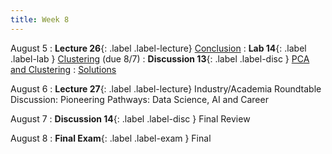 ```yaml
---
title: Week 8
---
```


August 5
: **Lecture 26**{: .label .label-lecture} [Conclusion](lecture/lec26)
: **Lab 14**{: .label .label-lab } [Clustering](https://data100.datahub.berkeley.edu/hub/user-redirect/git-pull?repo=https%3A%2F%2Fgithub.com%2FDS-100%2Fsu24-materials&urlpath=lab%2Ftree%2Fsu24-materials%2Flab%2Flab14%2Flab14.ipynb&branch=main) (due 8/7)
: **Discussion 13**{: .label .label-disc } [PCA and Clustering](https://drive.google.com/file/d/1Oj3aclq5mwxTGZC0W3WKqtedLBaymSLo/view?usp=drive_link)
    : [Solutions](https://drive.google.com/file/d/1BTj5ChMcZO8LaQ9mUA8R6n4zr7EIo7Oc/view?usp=sharing)

August 6
: **Lecture 27**{: .label .label-lecture} Industry/Academia Roundtable Discussion: Pioneering Pathways: Data Science, AI and Career

August 7
: **Discussion 14**{: .label .label-disc } Final Review

August 8
: **Final Exam**{: .label .label-exam } Final